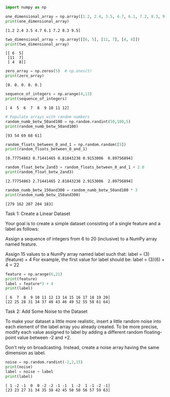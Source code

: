 ```python
import numpy as np
```


```python
one_dimensional_array = np.array([1.2, 2.4, 3.5, 4.7, 6.1, 7.2, 8.3, 9.5])
print(one_dimensional_array)
```

    [1.2 2.4 3.5 4.7 6.1 7.2 8.3 9.5]
    


```python
two_dimensional_array = np.array([[6, 5], [11, 7], [4, 8]])
print(two_dimensional_array)
```

    [[ 6  5]
     [11  7]
     [ 4  8]]
    


```python
zero_array = np.zeros(5)  # np.ones(5)
print(zero_array)
```

    [0. 0. 0. 0. 0.]
    


```python
sequence_of_integers = np.arange(4,13)
print(sequence_of_integers)
```

    [ 4  5  6  7  8  9 10 11 12]
    


```python
# Populate arrays with random numbers
random_numb_betw_50and100 = np.random.randint(50,100,5)
print(random_numb_betw_50and100)
```

    [93 54 69 68 61]
    


```python
random_floats_between_0_and_1 = np.random.random([5])
print(random_floats_between_0_and_1)
```

    [0.77754863 0.71441465 0.81843238 0.9153006  0.89756894]
    


```python
random_float_betw_2and3 = random_floats_between_0_and_1 + 2.0
print(random_float_betw_2and3)
```

    [2.77754863 2.71441465 2.81843238 2.9153006  2.89756894]
    


```python
random_numb_betw_150and300 = random_numb_betw_50and100 * 3
print(random_numb_betw_150and300)
```

    [279 162 207 204 183]
    

Task 1: Create a Linear Dataset

Your goal is to create a simple dataset consisting of a single feature and a label as follows:

Assign a sequence of integers from 6 to 20 (inclusive) to a NumPy array named feature.

Assign 15 values to a NumPy array named label such that:
 label = (3)(feature) + 4
For example, the first value for label should be:
label = (3)(6) + 4 = 22

```python
feature = np.arange(6,21)
print(feature)
label = feature*3 + 4
print(label)
```

    [ 6  7  8  9 10 11 12 13 14 15 16 17 18 19 20]
    [22 25 28 31 34 37 40 43 46 49 52 55 58 61 64]
    

Task 2: Add Some Noise to the Dataset

To make your dataset a little more realistic, insert a little random noise into each element of the label array you already created. To be more precise, modify each value assigned to label by adding a different random floating-point value between -2 and +2.

Don't rely on broadcasting. Instead, create a noise array having the same dimension as label.


```python
noise = np.random.randint(-2,2,15)
print(noise)
label = noise + label
print(label)
```

    [ 1 -2 -1  0  0 -2 -2 -1 -1  1 -2  1 -1 -2 -1]
    [23 23 27 31 34 35 38 42 45 50 50 56 57 59 63]
    


```python

```
